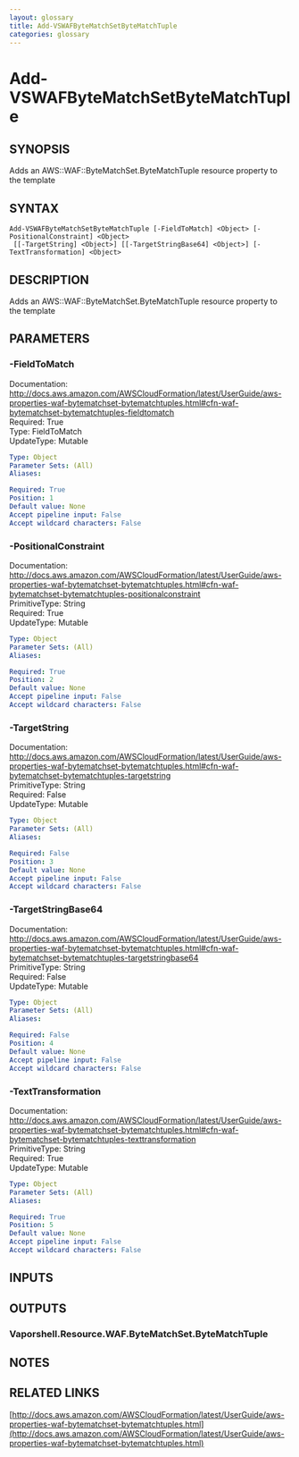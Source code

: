 ```yaml
---
layout: glossary
title: Add-VSWAFByteMatchSetByteMatchTuple
categories: glossary
---
```


# Add-VSWAFByteMatchSetByteMatchTuple

## SYNOPSIS
Adds an AWS::WAF::ByteMatchSet.ByteMatchTuple resource property to the template

## SYNTAX

```
Add-VSWAFByteMatchSetByteMatchTuple [-FieldToMatch] <Object> [-PositionalConstraint] <Object>
 [[-TargetString] <Object>] [[-TargetStringBase64] <Object>] [-TextTransformation] <Object>
```

## DESCRIPTION
Adds an AWS::WAF::ByteMatchSet.ByteMatchTuple resource property to the template

## PARAMETERS

### -FieldToMatch
Documentation: http://docs.aws.amazon.com/AWSCloudFormation/latest/UserGuide/aws-properties-waf-bytematchset-bytematchtuples.html#cfn-waf-bytematchset-bytematchtuples-fieldtomatch    
Required: True    
Type: FieldToMatch    
UpdateType: Mutable

```yaml
Type: Object
Parameter Sets: (All)
Aliases: 

Required: True
Position: 1
Default value: None
Accept pipeline input: False
Accept wildcard characters: False
```

### -PositionalConstraint
Documentation: http://docs.aws.amazon.com/AWSCloudFormation/latest/UserGuide/aws-properties-waf-bytematchset-bytematchtuples.html#cfn-waf-bytematchset-bytematchtuples-positionalconstraint    
PrimitiveType: String    
Required: True    
UpdateType: Mutable

```yaml
Type: Object
Parameter Sets: (All)
Aliases: 

Required: True
Position: 2
Default value: None
Accept pipeline input: False
Accept wildcard characters: False
```

### -TargetString
Documentation: http://docs.aws.amazon.com/AWSCloudFormation/latest/UserGuide/aws-properties-waf-bytematchset-bytematchtuples.html#cfn-waf-bytematchset-bytematchtuples-targetstring    
PrimitiveType: String    
Required: False    
UpdateType: Mutable

```yaml
Type: Object
Parameter Sets: (All)
Aliases: 

Required: False
Position: 3
Default value: None
Accept pipeline input: False
Accept wildcard characters: False
```

### -TargetStringBase64
Documentation: http://docs.aws.amazon.com/AWSCloudFormation/latest/UserGuide/aws-properties-waf-bytematchset-bytematchtuples.html#cfn-waf-bytematchset-bytematchtuples-targetstringbase64    
PrimitiveType: String    
Required: False    
UpdateType: Mutable

```yaml
Type: Object
Parameter Sets: (All)
Aliases: 

Required: False
Position: 4
Default value: None
Accept pipeline input: False
Accept wildcard characters: False
```

### -TextTransformation
Documentation: http://docs.aws.amazon.com/AWSCloudFormation/latest/UserGuide/aws-properties-waf-bytematchset-bytematchtuples.html#cfn-waf-bytematchset-bytematchtuples-texttransformation    
PrimitiveType: String    
Required: True    
UpdateType: Mutable

```yaml
Type: Object
Parameter Sets: (All)
Aliases: 

Required: True
Position: 5
Default value: None
Accept pipeline input: False
Accept wildcard characters: False
```

## INPUTS

## OUTPUTS

### Vaporshell.Resource.WAF.ByteMatchSet.ByteMatchTuple

## NOTES

## RELATED LINKS

[http://docs.aws.amazon.com/AWSCloudFormation/latest/UserGuide/aws-properties-waf-bytematchset-bytematchtuples.html](http://docs.aws.amazon.com/AWSCloudFormation/latest/UserGuide/aws-properties-waf-bytematchset-bytematchtuples.html)

